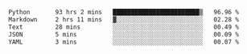 <!--START_SECTION:waka-->

```txt
Python       93 hrs 2 mins   ████████████████████████▒   96.96 %
Markdown     2 hrs 11 mins   ▓░░░░░░░░░░░░░░░░░░░░░░░░   02.28 %
Text         28 mins         ░░░░░░░░░░░░░░░░░░░░░░░░░   00.49 %
JSON         5 mins          ░░░░░░░░░░░░░░░░░░░░░░░░░   00.09 %
YAML         3 mins          ░░░░░░░░░░░░░░░░░░░░░░░░░   00.07 %
```

<!--END_SECTION:waka-->
